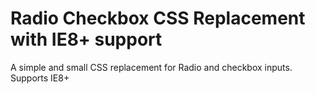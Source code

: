 Radio Checkbox CSS Replacement with IE8+ support
==============================

A simple and small CSS replacement for Radio and checkbox inputs. Supports IE8+
